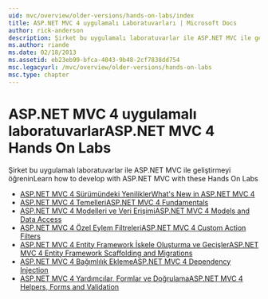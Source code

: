 ```yaml
---
uid: mvc/overview/older-versions/hands-on-labs/index
title: ASP.NET MVC 4 uygulamalı Laboratuvarları | Microsoft Docs
author: rick-anderson
description: Şirket bu uygulamalı laboratuvarlar ile ASP.NET MVC ile geliştirmeyi öğrenin
ms.author: riande
ms.date: 02/18/2013
ms.assetid: eb23eb99-bfca-4043-9b48-2cf7838dd754
msc.legacyurl: /mvc/overview/older-versions/hands-on-labs
msc.type: chapter
---
```

# <a name="aspnet-mvc-4-hands-on-labs"></a><span data-ttu-id="ffb90-103">ASP.NET MVC 4 uygulamalı laboratuvarlar</span><span class="sxs-lookup"><span data-stu-id="ffb90-103">ASP.NET MVC 4 Hands On Labs</span></span>

<span data-ttu-id="ffb90-104">Şirket bu uygulamalı laboratuvarlar ile ASP.NET MVC ile geliştirmeyi öğrenin</span><span class="sxs-lookup"><span data-stu-id="ffb90-104">Learn how to develop with ASP.NET MVC with these Hands On Labs</span></span>

- [<span data-ttu-id="ffb90-105">ASP.NET MVC 4 Sürümündeki Yenilikler</span><span class="sxs-lookup"><span data-stu-id="ffb90-105">What's New in ASP.NET MVC 4</span></span>](whats-new-in-aspnet-mvc-4.md)
- [<span data-ttu-id="ffb90-106">ASP.NET MVC 4 Temelleri</span><span class="sxs-lookup"><span data-stu-id="ffb90-106">ASP.NET MVC 4 Fundamentals</span></span>](aspnet-mvc-4-fundamentals.md)
- [<span data-ttu-id="ffb90-107">ASP.NET MVC 4 Modelleri ve Veri Erişimi</span><span class="sxs-lookup"><span data-stu-id="ffb90-107">ASP.NET MVC 4 Models and Data Access</span></span>](aspnet-mvc-4-models-and-data-access.md)
- [<span data-ttu-id="ffb90-108">ASP.NET MVC 4 Özel Eylem Filtreleri</span><span class="sxs-lookup"><span data-stu-id="ffb90-108">ASP.NET MVC 4 Custom Action Filters</span></span>](aspnet-mvc-4-custom-action-filters.md)
- [<span data-ttu-id="ffb90-109">ASP.NET MVC 4 Entity Framework İskele Oluşturma ve Geçişler</span><span class="sxs-lookup"><span data-stu-id="ffb90-109">ASP.NET MVC 4 Entity Framework Scaffolding and Migrations</span></span>](aspnet-mvc-4-entity-framework-scaffolding-and-migrations.md)
- [<span data-ttu-id="ffb90-110">ASP.NET MVC 4 Bağımlılık Ekleme</span><span class="sxs-lookup"><span data-stu-id="ffb90-110">ASP.NET MVC 4 Dependency Injection</span></span>](aspnet-mvc-4-dependency-injection.md)
- [<span data-ttu-id="ffb90-111">ASP.NET MVC 4 Yardımcılar, Formlar ve Doğrulama</span><span class="sxs-lookup"><span data-stu-id="ffb90-111">ASP.NET MVC 4 Helpers, Forms and Validation</span></span>](aspnet-mvc-4-helpers-forms-and-validation.md)
